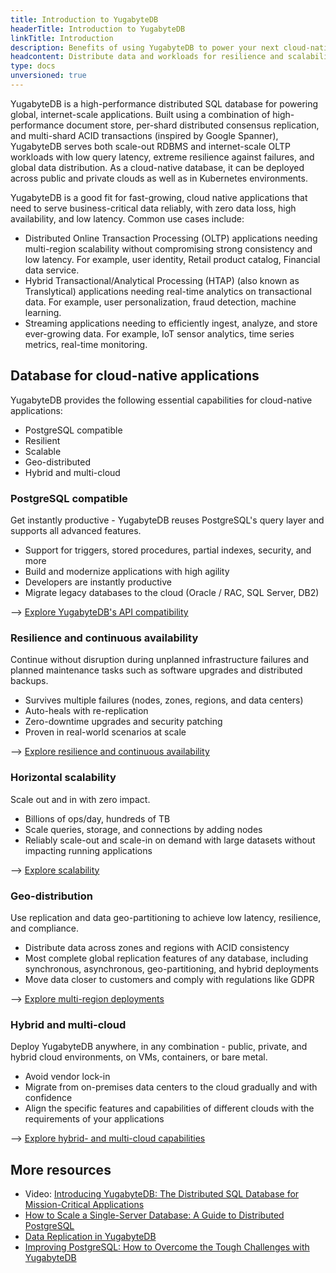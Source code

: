 ```yaml
---
title: Introduction to YugabyteDB
headerTitle: Introduction to YugabyteDB
linkTitle: Introduction
description: Benefits of using YugabyteDB to power your next cloud-native application.
headcontent: Distribute data and workloads for resilience and scalability
type: docs
unversioned: true
---
```


YugabyteDB is a high-performance distributed SQL database for powering global, internet-scale applications. Built using a combination of high-performance document store, per-shard distributed consensus replication, and multi-shard ACID transactions (inspired by Google Spanner), YugabyteDB serves both scale-out RDBMS and internet-scale OLTP workloads with low query latency, extreme resilience against failures, and global data distribution. As a cloud-native database, it can be deployed across public and private clouds as well as in Kubernetes environments.

YugabyteDB is a good fit for fast-growing, cloud native applications that need to serve business-critical data reliably, with zero data loss, high availability, and low latency. Common use cases include:

- Distributed Online Transaction Processing (OLTP) applications needing multi-region scalability without compromising strong consistency and low latency. For example, user identity, Retail product catalog, Financial data service.
- Hybrid Transactional/Analytical Processing (HTAP) (also known as Translytical) applications needing real-time analytics on transactional data. For example, user personalization, fraud detection, machine learning.
- Streaming applications needing to efficiently ingest, analyze, and store ever-growing data. For example, IoT sensor analytics, time series metrics, real-time monitoring.

## Database for cloud-native applications

YugabyteDB provides the following essential capabilities for cloud-native applications:

- PostgreSQL compatible
- Resilient
- Scalable
- Geo-distributed
- Hybrid and multi-cloud

### PostgreSQL compatible

Get instantly productive - YugabyteDB reuses PostgreSQL's query layer and supports all advanced features.

- Support for triggers, stored procedures, partial indexes, security, and more
- Build and modernize applications with high agility
- Developers are instantly productive
- Migrate legacy databases to the cloud (Oracle / RAC, SQL Server, DB2)

--> [Explore YugabyteDB's API compatibility](../explore/ysql-language-features/)

### Resilience and continuous availability

Continue without disruption during unplanned infrastructure failures and planned maintenance tasks such as software upgrades and distributed backups.

- Survives multiple failures (nodes, zones, regions, and data centers)
- Auto-heals with re-replication
- Zero-downtime upgrades and security patching
- Proven in real-world scenarios at scale

--> [Explore resilience and continuous availability](../explore/fault-tolerance/)

### Horizontal scalability

Scale out and in with zero impact.

- Billions of ops/day, hundreds of TB
- Scale queries, storage, and connections by adding nodes
- Reliably scale-out and scale-in on demand with large datasets without impacting running applications

--> [Explore scalability](../explore/linear-scalability/)

### Geo-distribution

Use replication and data geo-partitioning to achieve low latency, resilience, and compliance.

- Distribute data across zones and regions with ACID consistency
- Most complete global replication features of any database, including synchronous, asynchronous, geo-partitioning, and hybrid deployments
- Move data closer to customers and comply with regulations like GDPR

--> [Explore multi-region deployments](../explore/multi-region-deployments/)

### Hybrid and multi-cloud

Deploy YugabyteDB anywhere, in any combination - public, private, and hybrid cloud environments, on VMs, containers, or bare metal.

- Avoid vendor lock-in
- Migrate from on-premises data centers to the cloud gradually and with confidence
- Align the specific features and capabilities of different clouds with the requirements of your applications

--> [Explore hybrid- and multi-cloud capabilities](../develop/multi-cloud/)

## More resources

- Video: [Introducing YugabyteDB: The Distributed SQL Database for Mission-Critical Applications](https://www.youtube.com/watch?v=j24p07Frw00)
- [How to Scale a Single-Server Database: A Guide to Distributed PostgreSQL](https://www.yugabyte.com/postgresql/distributed-postgresql/)
- [Data Replication in YugabyteDB](https://www.yugabyte.com/blog/data-replication/)
- [Improving PostgreSQL: How to Overcome the Tough Challenges with YugabyteDB](https://www.yugabyte.com/blog/improve-postgresql/)

<!--
## Next steps

{{< sections/2-boxes >}}
  {{< sections/bottom-image-box
    title="Quick start"
    description="Create your first cluster, explore distributed SQL, and build a sample application in 15 minutes."
    buttonText="Get Started"
    buttonUrl="/preview/tutorials/quick-start-yugabytedb-managed/"
  >}}

  {{< sections/bottom-image-box
    title="Explore YugabyteDB"
    description="Test YugabyteDB's features through examples including API compatibility, availability, scalability, and more."
    buttonText="Explore"
    buttonUrl="../explore/"
  >}}
{{< /sections/2-boxes >}}
-->
